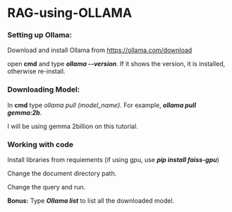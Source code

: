 # RAG-using-OLLAMA

### Setting up Ollama:
Download and install Ollama from https://ollama.com/download

open **cmd** and type ***ollama --version***. If it shows the version, it is installed, otherwise re-install.

### Downloading Model:
In **cmd** type *ollama pull {model_name}*. For example, ***ollama pull gemma:2b***.

I will be using gemma 2billion on this tutorial.

### Working with code
Install libraries from requiements (if using gpu, use ***pip install faiss-gpu***)

Change the document directory path.

Change the query and run.

**Bonus:** Type ***Ollama list*** to list all the downloaded model.
